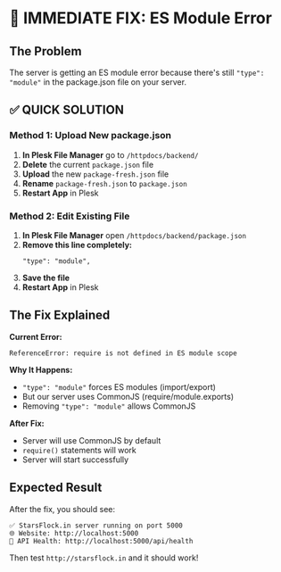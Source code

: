 # 🚨 IMMEDIATE FIX: ES Module Error

## The Problem
The server is getting an ES module error because there's still `"type": "module"` in the package.json file on your server.

## ✅ QUICK SOLUTION

### Method 1: Upload New package.json
1. **In Plesk File Manager** go to `/httpdocs/backend/`
2. **Delete** the current `package.json` file
3. **Upload** the new `package-fresh.json` file
4. **Rename** `package-fresh.json` to `package.json`
5. **Restart App** in Plesk

### Method 2: Edit Existing File
1. **In Plesk File Manager** open `/httpdocs/backend/package.json`
2. **Remove this line completely:**
   ```
   "type": "module",
   ```
3. **Save the file**
4. **Restart App** in Plesk

## The Fix Explained

**Current Error:**
```
ReferenceError: require is not defined in ES module scope
```

**Why It Happens:**
- `"type": "module"` forces ES modules (import/export)
- But our server uses CommonJS (require/module.exports)
- Removing `"type": "module"` allows CommonJS

**After Fix:**
- Server will use CommonJS by default
- `require()` statements will work
- Server will start successfully

## Expected Result
After the fix, you should see:
```
✅ StarsFlock.in server running on port 5000
🌐 Website: http://localhost:5000
🔧 API Health: http://localhost:5000/api/health
```

Then test `http://starsflock.in` and it should work!